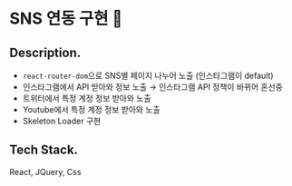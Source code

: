 # SNS 연동 구현 👻

## Description.

- `react-router-dom`으로  SNS별 페이지 나누어 노출 (인스타그램이 default)
- 인스타그램에서 API 받아와 정보 노출 → 인스타그램 API 정책이 바뀌어 혼선중
- 트위터에서 특정 계정 정보 받아와 노출
- Youtube에서 특정 계정 정보 받아와 노출
- Skeleton Loader 구현

## Tech Stack.

React, JQuery, Css